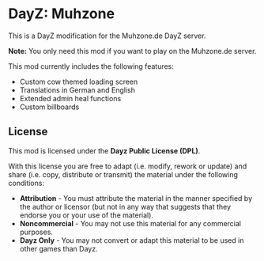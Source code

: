 # DayZ: Muhzone

This is a DayZ modification for the Muhzone.de DayZ server.

**Note:** You only need this mod if you want to play on the Muhzone.de server.

This mod currently includes the following features:

- Custom cow themed loading screen
- Translations in German and English
- Extended admin heal functions
- Custom billboards

## License

This mod is licensed under the **Dayz Public License (DPL)**.

With this license you are free to adapt (i.e. modify, rework or update) and share (i.e. copy, distribute or transmit)
the material under the following conditions:

* **Attribution** - You must attribute the material in the manner specified by the author or licensor
  (but not in any way that suggests that they endorse you or your use of the material).
* **Noncommercial** - You may not use this material for any commercial purposes.
* **Dayz Only** - You may not convert or adapt this material to be used in other games than Dayz.
